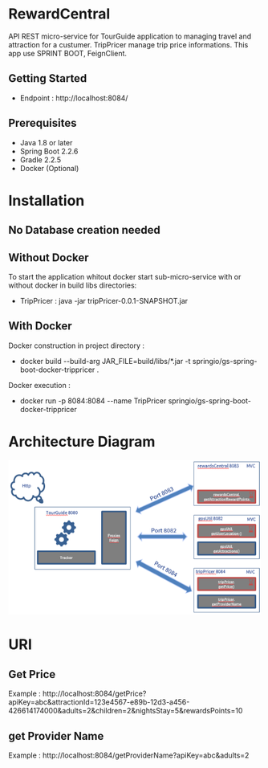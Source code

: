 # RewardCentral
API REST micro-service for TourGuide application to managing travel and attraction for a custumer.
TripPricer manage trip price informations. 
This app use SPRINT BOOT, FeignClient.

## Getting Started

- Endpoint : http://localhost:8084/

## Prerequisites

- Java 1.8  or later
- Spring Boot 2.2.6
- Gradle 2.2.5
- Docker (Optional)

# Installation

## No Database creation needed
## Without Docker
To start the application whitout docker start sub-micro-service with or without docker in build libs directories: 
- TripPricer : java -jar tripPricer-0.0.1-SNAPSHOT.jar

## With Docker
Docker construction in project directory : 
- docker build --build-arg JAR_FILE=build/libs/*.jar -t springio/gs-spring-boot-docker-trippricer .

Docker execution : 
- docker run -p 8084:8084 --name TripPricer springio/gs-spring-boot-docker-trippricer

# Architecture Diagram
![ScreenShot](Architecture.png)

# URI
## Get Price
Example : 
http://localhost:8084/getPrice?apiKey=abc&attractionId=123e4567-e89b-12d3-a456-426614174000&adults=2&children=2&nightsStay=5&rewardsPoints=10


## get Provider Name
Example : 
http://localhost:8084/getProviderName?apiKey=abc&adults=2